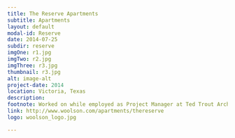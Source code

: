 ```yaml
---
title: The Reserve Apartments
subtitle: Apartments
layout: default
modal-id: Reserve
date: 2014-07-25
subdir: reserve
imgOne: r1.jpg
imgTwo: r2.jpg
imgThree: r3.jpg
thumbnail: r3.jpg
alt: image-alt
project-date: 2014
location: Victoria, Texas
description:
footnote: Worked on while employed as Project Manager at Ted Trout Architects and Associates, LTD.
link: http://www.woolson.com/apartments/thereserve
logo: woolson_logo.jpg

---
```

